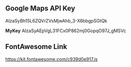 ## Google Maps API Key

AIzaSyBh15L6ZQVrZVsMjwAhb_3-X6bbgpSGtQk

**MyKey**
AIzaSyAEpVgL31FCx0P862mj0GopqO97J_gMSVc

## FontAwesome Link

https://kit.fontawesome.com/c939d0e917.js

